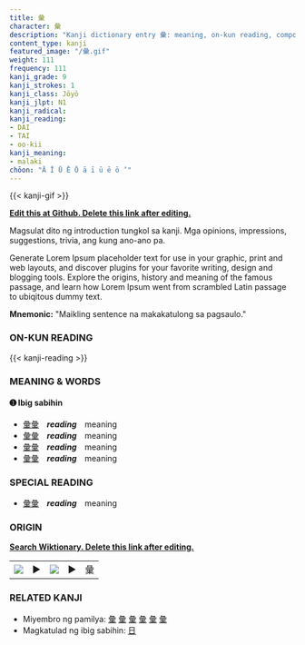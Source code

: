 ```yaml
---
title: 彙
character: 彙
description: "Kanji dictionary entry 彙: meaning, on-kun reading, compounds, origin, related kanji"
content_type: kanji
featured_image: "/彙.gif"
weight: 111
frequency: 111
kanji_grade: 9
kanji_strokes: 1
kanji_class: Jōyō
kanji_jlpt: N1
kanji_radical: 
kanji_reading: 
- DAI
- TAI
- oo-kii
kanji_meaning:
- malaki
chōon: "Ā Ī Ū Ē Ō ā ī ū ē ō ’"
---
```

[//]: # (Don't edit the line below. Kanji animated GIF code is automatically generated.)
{{< kanji-gif >}}

[//]: # (Edit below this line.)

**[Edit this at Github. Delete this link after editing.](https://github.com/tim0g/tim/tree/main/content/kanji/彙/index.md)**

Magsulat dito ng introduction tungkol sa kanji. Mga opinions, impressions, suggestions, trivia, ang kung ano-ano pa.

Generate Lorem Ipsum placeholder text for use in your graphic, print and web layouts, and discover plugins for your favorite writing, design and blogging tools. Explore the origins, history and meaning of the famous passage, and learn how Lorem Ipsum went from scrambled Latin passage to ubiqitous dummy text.
 
**Mnemonic:** "Maikling sentence na makakatulong sa pagsaulo."

### ON-KUN READING

[//]: # (Don't edit the line below. ON-KUN READING code is automatically generated.)
{{< kanji-reading >}}

### MEANING & WORDS

#### ➊ **Ibig sabihin**
  - [彙](../彙)[彙](../彙)　***reading***　meaning
  - [彙](../彙)[彙](../彙)　***reading***　meaning
  - [彙](../彙)[彙](../彙)　***reading***　meaning
  - [彙](../彙)[彙](../彙)　***reading***　meaning

### SPECIAL READING
  - [彙](../彙)[彙](../彙)　***reading***　meaning

### ORIGIN

**[Search Wiktionary. Delete this link after editing.](https://wiktionary.org/wiki/彙)**
<table class="kanji-table"><tr><td>
<img src="60px-彙-bronze.svg.png">
</td><td>▶</td><td>
<img src="60px-彙-oracle.svg.png">
</td><td>▶</td>
<td class="kanji-origin">彙</td>
</tr></table>

### RELATED KANJI
- Miyembro ng pamilya: [彙](../彙) [彙](../彙) [彙](../彙) [彙](../彙) [彙](../彙) [彙](../彙)
- Magkatulad ng ibig sabihin: [日](../日)
